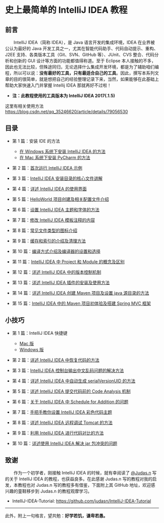 # 史上最简单的 IntelliJ IDEA 教程

## 前言

　　IntelliJ IDEA（简称 IDEA），是 Java 语言开发的集成环境，IDEA 在业界被公认为最好的 Java 开发工具之一，尤其在智能代码助手、代码自动提示、重构、J2EE 支持、各类版本工具（Git、SVN、GitHub 等）、JUnit、CVS 整合、代码分析和创新的 GUI 设计等方面的功能都值得称道。至于 Eclipse 本人接触的不多，因此也无法比较，但殊途同归，无论选择什么集成开发环境，都是为了辅助咱们编程，所以可以说：**没有最好的工具，只有最适合自己的工具**。因此，撰写本系列文章的目的很简单，就是想把自己的经验整理记录下来，当然，如果能够在此基础上帮助大家快速入门并掌握 Intellij IDEA 那就再好不过啦！
  
- **注：此教程使用的工具版本为 IntelliJ IDEA 2017(.1.5)**

这里有相关使用方法  https://blog.csdn.net/qq_35246620/article/details/79056530


## 目录

- 第 1 篇：安装 IDE 的方法

  - [在 Windows 系统下安装 IntelliJ IDEA 的方法](https://github.com/guobinhit/intellij-idea-tutorial/blob/master/articles/install-intellij-idea-on-windows.md)
  - [在 Mac 系统下安装 PyCharm 的方法](https://github.com/guobinhit/intellij-idea-tutorial/blob/master/articles/pycharm.md)

- 第 2 篇：[首次运行 IntelliJ IDEA 示例](https://github.com/guobinhit/intellij-idea-tutorial/blob/master/articles/first-run-idea.md)

- 第 3 篇：[IntelliJ IDEA 安装目录的核心文件讲解](https://github.com/guobinhit/intellij-idea-tutorial/blob/master/articles/core-file-talk.md)

- 第 4 篇：[详述 IntelliJ IDEA 的使用界面](https://github.com/guobinhit/intellij-idea-tutorial/blob/master/articles/use-face.md)

- 第 5 篇：[HelloWorld 项目创建及相关配置文件介绍](https://github.com/guobinhit/intellij-idea-tutorial/blob/master/articles/hello-world.md)

- 第 6 篇：[设置 IntelliJ IDEA 主题和字体的方法](https://github.com/guobinhit/intellij-idea-tutorial/blob/master/articles/theme-and-font.md)

- 第 7 篇：[修改 IntelliJ IDEA 模板注释的内容](https://github.com/guobinhit/intellij-idea-tutorial/blob/master/articles/modify-user-template.md)

- 第 8 篇：[常见文件类型的图标介绍](https://github.com/guobinhit/intellij-idea-tutorial/blob/master/articles/idea-icon.md)

- 第 9 篇：[缓存和索引的介绍及清理方法](https://github.com/guobinhit/intellij-idea-tutorial/blob/master/articles/index-and-cache.md)

- 第 10 篇：[编译方式介绍及编译器的设置和选择](https://github.com/guobinhit/intellij-idea-tutorial/blob/master/articles/compile-method.md)

- 第 11 篇：[IntelliJ IDEA 中 Project 和 Module 的概念及区别](https://github.com/guobinhit/intellij-idea-tutorial/blob/master/articles/project-module.md)

- 第 12 篇：[详述 IntelliJ IDEA 中的版本控制机制](https://github.com/guobinhit/intellij-idea-tutorial/blob/master/articles/version-control.md)

- 第 13 篇：[详述 IntelliJ IDEA 插件的安装及使用方法](https://github.com/guobinhit/intellij-idea-tutorial/blob/master/articles/plugins.md)

- 第 14 篇：[详述 IntelliJ IDEA 创建 Maven 项目及设置 java 源目录的方法](https://github.com/guobinhit/intellij-idea-tutorial/blob/master/articles/maven-project.md)

- 第 15 篇：[IntelliJ IDEA 中的 Maven 项目初体验及搭建 Spring MVC 框架](https://github.com/guobinhit/intellij-idea-tutorial/blob/master/articles/run-maven-springmvc.md)


## 小技巧

- 第 1 篇：IntelliJ IDEA 快捷键

  - [Mac 版](https://github.com/guobinhit/intellij-idea-tutorial/blob/master/articles/keymap-mac.md)
  - [Windows 版](https://github.com/guobinhit/intellij-idea-tutorial/blob/master/articles/keymap-windows.md)

- 第 2 篇：[详述 IntelliJ IDEA 中恢复代码的方法](https://github.com/guobinhit/intellij-idea-tutorial/blob/master/articles/recovery-code.md)

- 第 3 篇：[IntelliJ IDEA 控制台输出中文乱码问题的解决方法](https://github.com/guobinhit/intellij-idea-tutorial/blob/master/articles/solve-garbled-questions.md)

- 第 4 篇：[详述 IntelliJ IDEA 中自动生成 serialVersionUID 的方法](https://github.com/guobinhit/intellij-idea-tutorial/blob/master/articles/serialVersionUID.md)

- 第 5 篇：[详述 IntelliJ IDEA 提交代码前的 Code Analysis 机制](https://github.com/guobinhit/intellij-idea-tutorial/blob/master/articles/code-analysis.md)

- 第 6 篇：[关于 IntelliJ IDEA 中 Schedule for Addition 的问题](https://github.com/guobinhit/intellij-idea-tutorial/blob/master/articles/schedule.md)

- 第 7 篇：[手把手教你设置 IntelliJ IDEA 彩色代码主题](https://github.com/guobinhit/intellij-idea-tutorial/blob/master/articles/color-code.md)

- 第 8 篇：[详述 IntelliJ IDEA 远程调试 Tomcat 的方法](https://github.com/guobinhit/intellij-idea-tutorial/blob/master/articles/remote.md)

- 第 9 篇：[利用 IntelliJ IDEA 进行代码对比的方法](https://github.com/guobinhit/intellij-idea-tutorial/blob/master/articles/compare-code.md)

- 第 10 篇：[详述使用 IntelliJ IDEA 解决 jar 包冲突的问题](https://github.com/guobinhit/intellij-idea-tutorial/blob/master/articles/conflict-jar.md)

## 致谢

　　作为一个初学者，刚接触 IntelliJ IDEA 的时候，就有幸阅读了 [@Judas.n](https://github.com/judasn) 写的关于 IntelliJ IDEA 的教程，也获益良多。在此感谢 Judas.n 写的教程对我的启发，本教程也对 Judas.n 写的教程多有借鉴，下面附上其 GitHub 地址，欢迎感兴趣的童鞋移步到 Judas.n 的教程观摩学习。
  
- IntelliJ-IDEA-Tutorial: https://github.com/judasn/IntelliJ-IDEA-Tutorial 


----------
此外，附上一句格言，望共勉：**好学若饥，谦卑若愚。**


